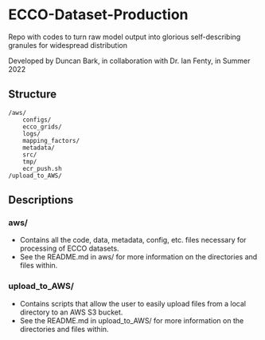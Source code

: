 # ECCO-Dataset-Production
Repo with codes to turn raw model output into glorious self-describing granules for widespread distribution

Developed by Duncan Bark, in collaboration with Dr. Ian Fenty, in Summer 2022

## **Structure**
    /aws/
        configs/
        ecco_grids/
        logs/
        mapping_factors/
        metadata/
        src/
        tmp/
        ecr_push.sh
    /upload_to_AWS/

## **Descriptions**
### **aws/**
- Contains all the code, data, metadata, config, etc. files necessary for processing of ECCO datasets.
- See the README.md in aws/ for more information on the directories and files within.

### **upload_to_AWS/**
- Contains scripts that allow the user to easily upload files from a local directory to an AWS S3 bucket.
- See the README.md in upload_to_AWS/ for more information on the directories and files within.